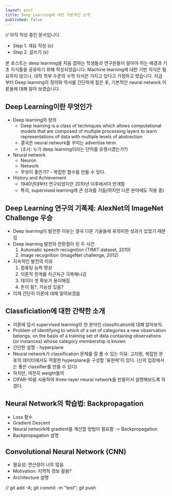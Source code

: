 ```yaml
---
layout: post
title: Deep Learning에 대한 기본적인 소개
published: false
---
```

// 아직 작성 중인 문서입니다.

* Step 1. 개요 작성 (o)
* Step 2. 글쓰기 (x)

본 포스트는 deep learning을 처음 접하는 학생들과 연구원들이 알아야 하는 배경과 기초 지식들을 공유하기 위해 작성되었습니다. Machine learning에 대한 기반 지식은 필요하지 않으나, 대학 학부 수준의 수학 지식은 가지고 있다고 가정하고 썼습니다. 지금  부터 Deep learning의 정의와 역사를 간단하게 짚은 후, 기본적인 neural network 이론들에 대해 알아 보겠습니다.

## Deep Learning이란 무엇인가

* Deep learning의 정의
  + Deep learning is a class of techniques which allows computational models that are composed of multiple processing layers to learn representations of data with multiple levels of abstraction
  + 결국은 neural network를 꾸미는 advertise term
  + (조사: 누가 deep learning이라는 단어를 유행시켰는가?)
* Neural network
  + Neuron
  + Network
  + 무엇이 좋은가? - 복잡한 함수를 만들 수 있다.
* History and Achievement
  + 1940년대부터 연구되었지만 2010년 이후에서야 만개함
  + 특히, supervised learning에 큰 성과를 거둠(하지만 다른 분야에도 적용 중)

## Deep Learning 연구의 기폭제: AlexNet의 ImageNet Challenge 우승

* Deep learning이 발전한 이유는 결국 다른 기술들에 유의미한 성과가 있었기 때문임
* Deep learning 발전의 전환점이 된 두 사건
  1. Automatic speech recognition (TIMIT dataset, 2010)
  2. Image recognition (ImageNet challenge, 2012)
* 지속적인 발전의 이유
  1. 컴퓨팅 능력 향상
  2. 이론적 한계를 차근차근 극복해나감
  3. 데이터 셋 확보가 용이해짐
  4. 돈이 됨?, 가능성 있음?
* 이제 간단히 이론에 대해 알아보겠음

## Classficiation에 대한 간략한 소개

* 이론에 앞서 supervised learning의 한 분야인 classification에 대해 알아보자.
* Problem of identifying to which of a set of categories a new observation belongs, on the basis of a training set of data containing observations (or instances) whose category membership is known
* 간단한 설명 - hyperplane
* Neural network가 classification 문제를 잘 풀 수 있는 이유: 고차원, 복잡한 분포의 데이터에서도 적절한 hyperplane을 구성할 '표현력'이 있다. (신의 입장에서는 좋은 classifier를 만들 수 있다)
* 하지만, 여전히 weight들의
* CIFAR-10을 사용하여 three-layer neural network를 만들어서 설명해보도록 하겠다.

## Neural Network의 학습법: Backpropagation

* Loss 함수
* Gradient Descent
* Neural network에 gradient를 계산할 방법이 필요함 -> Backpropagation
* Backpropagation 설명

## Convolutional Neural Network (CNN)

* 필요성: 연산량이 너무 많음
* Motivation: 지역적 정보 활용?
* Architecture 설명


// git add -A; git commit -m "test"; git push
